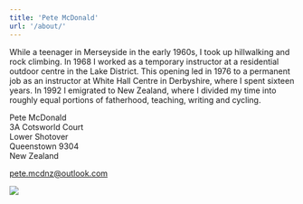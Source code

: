 ```yaml
---
title: 'Pete McDonald'
url: '/about/'
---
```


While a teenager in Merseyside in the early 1960s, I took up hillwalking and rock climbing. In 1968 I worked as a temporary instructor at a residential outdoor centre in the Lake District. This opening led in 1976 to a permanent job as an instructor at White Hall Centre in Derbyshire, where I spent sixteen years. In 1992 I emigrated to New Zealand, where I divided my time into roughly equal portions of fatherhood, teaching, writing and cycling.

Pete McDonald  
3A Cotsworld Court  
Lower Shotover  
Queenstown 9304  
New Zealand  

pete.mcdnz@outlook.com

<img style="float: left;" src="/profile.jpg">
